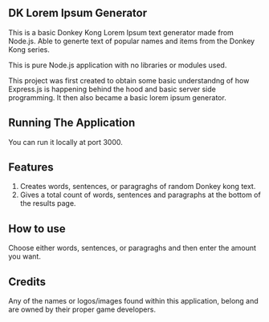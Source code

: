 ## DK Lorem Ipsum Generator

This is a basic Donkey Kong Lorem Ipsum text generator made from Node.js. Able to generte text of popular names and items from the Donkey Kong series.

This is pure Node.js application with no libraries or modules used.

This project was first created to obtain some basic understandng of how Express.js is happening behind the hood and basic server side programming. It then also became a basic lorem ipsum generator.

## Running The Application

You can run it locally at port 3000.

## Features

1) Creates words, sentences, or paragraghs of random Donkey kong text.
2) Gives a total count of words, sentences and paragraphs at the bottom of the results page.

## How to use

Choose either words, sentences, or paragraghs and then enter the amount you want.

## Credits

Any of the names or logos/images found within this application, belong and are owned by their proper game developers.
